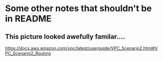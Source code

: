 # Some other notes that shouldn't be in README


## This picture looked awefully familar....

https://docs.aws.amazon.com/vpc/latest/userguide/VPC_Scenario2.html#VPC_Scenario2_Routing
